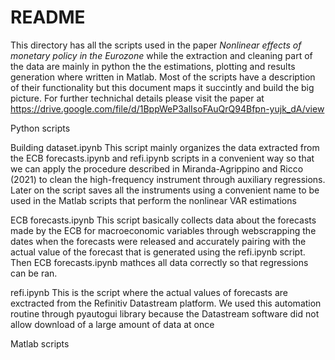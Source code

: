# README

This directory has all the scripts used in the paper _Nonlinear effects of monetary policy in the Eurozone_ while the extraction and cleaning part of the data are mainly in python the the estimations, plotting and results generation where written in Matlab.
Most of the scripts have a description of their functionality but this document maps it succintly and build the big picture. For further technichal details please visit the paper at https://drive.google.com/file/d/1BppWeP3alIsoFAuQrQ94Bfpn-yujk_dA/view

Python scripts

  Building dataset.ipynb
  This script mainly organizes the data extracted from the ECB forecasts.ipynb and refi.ipynb scripts in a convenient way so that we can apply the procedure described in Miranda-Agrippino and Ricco (2021) to clean the 
  high-frequency instrument through auxiliary regressions. Later on the script saves all the instruments using a convenient name to be used in the Matlab scripts that perform the nonlinear VAR estimations

  ECB forecasts.ipynb
  This script basically collects data about the forecasts made by the ECB for macroeconomic variables through webscrapping the dates when the forecasts were released and accurately pairing with the actual value of the forecast that is generated using the 
  refi.ipynb script. Then ECB forecasts.ipynb mathces all data correctly so that regressions can be ran. 

  refi.ipynb
  This is the script where the actual values of forecasts are exctracted from the Refinitiv Datastream platform. We used this automation routine through pyautogui library because the Datastream software did not allow download of a large amount of data at once 

Matlab scripts
